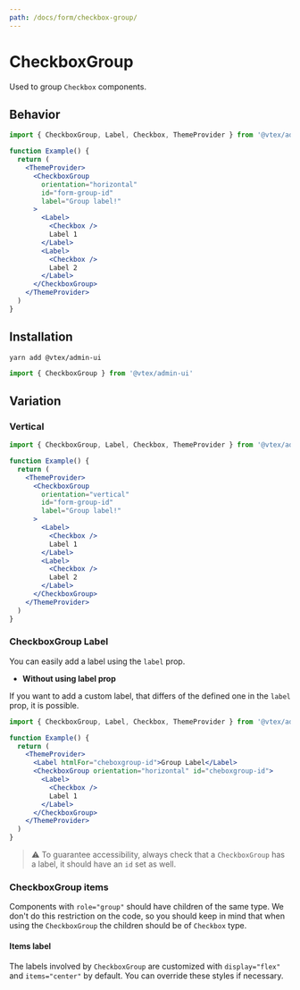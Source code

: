 ```yaml
---
path: /docs/form/checkbox-group/
---
```


# CheckboxGroup

Used to group `Checkbox` components.

## Behavior

```jsx
import { CheckboxGroup, Label, Checkbox, ThemeProvider } from '@vtex/admin-ui'

function Example() {
  return (
    <ThemeProvider>
      <CheckboxGroup
        orientation="horizontal"
        id="form-group-id"
        label="Group label!"
      >
        <Label>
          <Checkbox />
          Label 1
        </Label>
        <Label>
          <Checkbox />
          Label 2
        </Label>
      </CheckboxGroup>
    </ThemeProvider>
  )
}
```

## Installation

```static
yarn add @vtex/admin-ui
```

```jsx static
import { CheckboxGroup } from '@vtex/admin-ui'
```

## Variation

### Vertical

```jsx
import { CheckboxGroup, Label, Checkbox, ThemeProvider } from '@vtex/admin-ui'

function Example() {
  return (
    <ThemeProvider>
      <CheckboxGroup
        orientation="vertical"
        id="form-group-id"
        label="Group label!"
      >
        <Label>
          <Checkbox />
          Label 1
        </Label>
        <Label>
          <Checkbox />
          Label 2
        </Label>
      </CheckboxGroup>
    </ThemeProvider>
  )
}
```

### CheckboxGroup Label

You can easily add a label using the `label` prop.

- **Without using label prop**

If you want to add a custom label, that differs of the defined one in the `label` prop, it is possible.

```jsx
import { CheckboxGroup, Label, Checkbox, ThemeProvider } from '@vtex/admin-ui'

function Example() {
  return (
    <ThemeProvider>
      <Label htmlFor="cheboxgroup-id">Group Label</Label>
      <CheckboxGroup orientation="horizontal" id="cheboxgroup-id">
        <Label>
          <Checkbox />
          Label 1
        </Label>
      </CheckboxGroup>
    </ThemeProvider>
  )
}
```

> ⚠️ To guarantee accessibility, always check that a `CheckboxGroup` has a label, it should have an `id` set as well.

### CheckboxGroup items

Components with `role="group"` should have children of the same type. We don't do this restriction on the code, so you should keep in mind that when using the `CheckboxGroup` the children should be of `Checkbox` type.

#### Items label

The labels involved by `CheckboxGroup` are customized with `display="flex"` and `items="center"` by default. You can override these styles if necessary.

<proptypes heading="CheckboxGroup" component="CheckboxGroup" />
